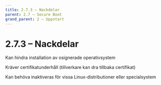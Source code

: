```yaml
---
title: 2.7.3 – Nackdelar
parent: 2.7 – Secure Boot
grand_parent: 2 – Uppstart
---
```

# 2.7.3 – Nackdelar

Kan hindra installation av osignerade operativsystem

Kräver certifikatunderhåll (tillverkare kan dra tillbaka certifikat)

Kan behöva inaktiveras för vissa Linux-distributioner eller specialsystem

